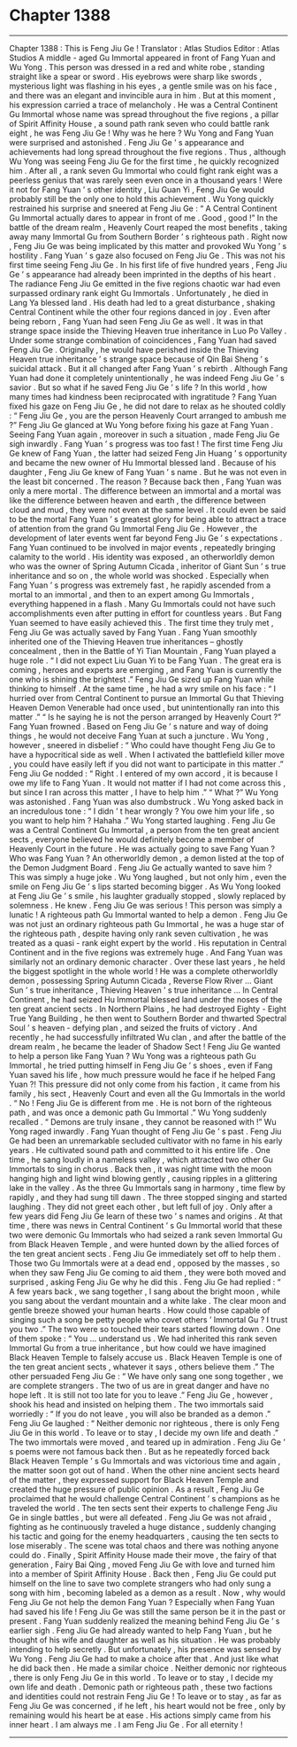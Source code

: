 
# Chapter 1388


---

Chapter 1388 : This is Feng Jiu Ge !
Translator :
Atlas Studios
Editor :
Atlas Studios
A middle - aged Gu Immortal appeared in front of Fang Yuan and Wu Yong .
This person was dressed in a red and white robe , standing straight like a spear or sword . His eyebrows were sharp like swords , mysterious light was flashing in his eyes , a gentle smile was on his face , and there was an elegant and invincible aura in him .
But at this moment , his expression carried a trace of melancholy .
He was a Central Continent Gu Immortal whose name was spread throughout the five regions , a pillar of Spirit Affinity House , a sound path rank seven who could battle rank eight , he was Feng Jiu Ge !
Why was he here ?
Wu Yong and Fang Yuan were surprised and astonished .
Feng Jiu Ge ’ s appearance and achievements had long spread throughout the five regions . Thus , although Wu Yong was seeing Feng Jiu Ge for the first time , he quickly recognized him .
After all , a rank seven Gu Immortal who could fight rank eight was a peerless genius that was rarely seen even once in a thousand years !
Were it not for Fang Yuan ’ s other identity , Liu Guan Yi , Feng Jiu Ge would probably still be the only one to hold this achievement .
Wu Yong quickly restrained his surprise and sneered at Feng Jiu Ge : “ A Central Continent Gu Immortal actually dares to appear in front of me . Good , good !”
In the battle of the dream realm , Heavenly Court reaped the most benefits , taking away many Immortal Gu from Southern Border ’ s righteous path .
Right now , Feng Jiu Ge was being implicated by this matter and provoked Wu Yong ’ s hostility .
Fang Yuan ’ s gaze also focused on Feng Jiu Ge .
This was not his first time seeing Feng Jiu Ge .
In his first life of five hundred years , Feng Jiu Ge ’ s appearance had already been imprinted in the depths of his heart . The radiance Feng Jiu Ge emitted in the five regions chaotic war had even surpassed ordinary rank eight Gu Immortals . Unfortunately , he died in Lang Ya blessed land .
His death had led to a great disturbance , shaking Central Continent while the other four regions danced in joy .
Even after being reborn , Fang Yuan had seen Feng Jiu Ge as well .
It was in that strange space inside the Thieving Heaven true inheritance in Luo Po Valley . Under some strange combination of coincidences , Fang Yuan had saved Feng Jiu Ge .
Originally , he would have perished inside the Thieving Heaven true inheritance ’ s strange space because of Qin Bai Sheng ’ s suicidal attack . But it all changed after Fang Yuan ’ s rebirth .
Although Fang Yuan had done it completely unintentionally , he was indeed Feng Jiu Ge ’ s savior .
But so what if he saved Feng Jiu Ge ’ s life ?
In this world , how many times had kindness been reciprocated with ingratitude ?
Fang Yuan fixed his gaze on Feng Jiu Ge , he did not dare to relax as he shouted coldly : “ Feng Jiu Ge , you are the person Heavenly Court arranged to ambush me ?”
Feng Jiu Ge glanced at Wu Yong before fixing his gaze at Fang Yuan .
Seeing Fang Yuan again , moreover in such a situation , made Feng Jiu Ge sigh inwardly .
Fang Yuan ’ s progress was too fast !
The first time Feng Jiu Ge knew of Fang Yuan , the latter had seized Feng Jin Huang ’ s opportunity and became the new owner of Hu Immortal blessed land .
Because of his daughter , Feng Jiu Ge knew of Fang Yuan ’ s name .
But he was not even in the least bit concerned .
The reason ?
Because back then , Fang Yuan was only a mere mortal . The difference between an immortal and a mortal was like the difference between heaven and earth , the difference between cloud and mud , they were not even at the same level . It could even be said to be the mortal Fang Yuan ’ s greatest glory for being able to attract a trace of attention from the grand Gu Immortal Feng Jiu Ge .
However , the development of later events went far beyond Feng Jiu Ge ’ s expectations .
Fang Yuan continued to be involved in major events , repeatedly bringing calamity to the world . His identity was exposed , an otherworldly demon who was the owner of Spring Autumn Cicada , inheritor of Giant Sun ’ s true inheritance and so on , the whole world was shocked . Especially when Fang Yuan ’ s progress was extremely fast , he rapidly ascended from a mortal to an immortal , and then to an expert among Gu Immortals , everything happened in a flash .
Many Gu Immortals could not have such accomplishments even after putting in effort for countless years .
But Fang Yuan seemed to have easily achieved this .
The first time they truly met , Feng Jiu Ge was actually saved by Fang Yuan .
Fang Yuan smoothly inherited one of the Thieving Heaven true inheritances – ghostly concealment , then in the Battle of Yi Tian Mountain , Fang Yuan played a huge role .
“ I did not expect Liu Guan Yi to be Fang Yuan . The great era is coming , heroes and experts are emerging , and Fang Yuan is currently the one who is shining the brightest .” Feng Jiu Ge sized up Fang Yuan while thinking to himself .
At the same time , he had a wry smile on his face : “ I hurried over from Central Continent to pursue an Immortal Gu that Thieving Heaven Demon Venerable had once used , but unintentionally ran into this matter .”
“ Is he saying he is not the person arranged by Heavenly Court ?” Fang Yuan frowned .
Based on Feng Jiu Ge ’ s nature and way of doing things , he would not deceive Fang Yuan at such a juncture .
Wu Yong , however , sneered in disbelief : “ Who could have thought Feng Jiu Ge to have a hypocritical side as well . When I activated the battlefield killer move , you could have easily left if you did not want to participate in this matter .”
Feng Jiu Ge nodded : “ Right . I entered of my own accord , it is because I owe my life to Fang Yuan . It would not matter if I had not come across this , but since I ran across this matter , I have to help him .”
“ What ?” Wu Yong was astonished .
Fang Yuan was also dumbstruck .
Wu Yong asked back in an incredulous tone : “ I didn ’ t hear wrongly ? You owe him your life , so you want to help him ? Hahaha .”
Wu Yong started laughing .
Feng Jiu Ge was a Central Continent Gu Immortal , a person from the ten great ancient sects , everyone believed he would definitely become a member of Heavenly Court in the future .
He was actually going to save Fang Yuan ?
Who was Fang Yuan ? An otherworldly demon , a demon listed at the top of the Demon Judgment Board .
Feng Jiu Ge actually wanted to save him ?
This was simply a huge joke .
Wu Yong laughed , but not only him , even the smile on Feng Jiu Ge ’ s lips started becoming bigger .
As Wu Yong looked at Feng Jiu Ge ’ s smile , his laughter gradually stopped , slowly replaced by solemness .
He knew .
Feng Jiu Ge was serious !
This person was simply a lunatic !
A righteous path Gu Immortal wanted to help a demon .
Feng Jiu Ge was not just an ordinary righteous path Gu Immortal , he was a huge star of the righteous path , despite having only rank seven cultivation , he was treated as a quasi - rank eight expert by the world . His reputation in Central Continent and in the five regions was extremely huge .
And Fang Yuan was similarly not an ordinary demonic character . Over these last years , he held the biggest spotlight in the whole world ! He was a complete otherworldly demon , possessing Spring Autumn Cicada , Reverse Flow River … Giant Sun ’ s true inheritance , Thieving Heaven ’ s true inheritance … In Central Continent , he had seized Hu Immortal blessed land under the noses of the ten great ancient sects . In Northern Plains , he had destroyed Eighty - Eight True Yang Building , he then went to Southern Border and thwarted Spectral Soul ’ s heaven - defying plan , and seized the fruits of victory . And recently , he had successfully infiltrated Wu clan , and after the battle of the dream realm , he became the leader of Shadow Sect !
Feng Jiu Ge wanted to help a person like Fang Yuan ?
Wu Yong was a righteous path Gu Immortal , he tried putting himself in Feng Jiu Ge ’ s shoes , even if Fang Yuan saved his life , how much pressure would he face if he helped Fang Yuan ?!
This pressure did not only come from his faction , it came from his family , his sect , Heavenly Court and even all the Gu Immortals in the world .
“ No ! Feng Jiu Ge is different from me . He is not born of the righteous path , and was once a demonic path Gu Immortal .” Wu Yong suddenly recalled .
“ Demons are truly insane , they cannot be reasoned with !” Wu Yong raged inwardly .
Fang Yuan thought of Feng Jiu Ge ’ s past .
Feng Jiu Ge had been an unremarkable secluded cultivator with no fame in his early years .
He cultivated sound path and committed to it his entire life .
One time , he sang loudly in a nameless valley , which attracted two other Gu Immortals to sing in chorus .
Back then , it was night time with the moon hanging high and light wind blowing gently , causing ripples in a glittering lake in the valley .
As the three Gu Immortals sang in harmony , time flew by rapidly , and they had sung till dawn .
The three stopped singing and started laughing . They did not greet each other , but left full of joy .
Only after a few years did Feng Jiu Ge learn of these two ’ s names and origins . At that time , there was news in Central Continent ’ s Gu Immortal world that these two were demonic Gu Immortals who had seized a rank seven Immortal Gu from Black Heaven Temple , and were hunted down by the allied forces of the ten great ancient sects .
Feng Jiu Ge immediately set off to help them .
Those two Gu Immortals were at a dead end , opposed by the masses , so when they saw Feng Jiu Ge coming to aid them , they were both moved and surprised , asking Feng Jiu Ge why he did this .
Feng Jiu Ge had replied : “ A few years back , we sang together , I sang about the bright moon , while you sang about the verdant mountain and a white lake . The clear moon and gentle breeze showed your human hearts . How could those capable of singing such a song be petty people who covet others ’ Immortal Gu ? I trust you two .”
The two were so touched their tears started flowing down .
One of them spoke : “ You … understand us . We had inherited this rank seven Immortal Gu from a true inheritance , but how could we have imagined Black Heaven Temple to falsely accuse us . Black Heaven Temple is one of the ten great ancient sects , whatever it says , others believe them .”
The other persuaded Feng Jiu Ge : “ We have only sang one song together , we are complete strangers . The two of us are in great danger and have no hope left . It is still not too late for you to leave .”
Feng Jiu Ge , however , shook his head and insisted on helping them .
The two immortals said worriedly : “ If you do not leave , you will also be branded as a demon .”
Feng Jiu Ge laughed : “ Neither demonic nor righteous , there is only Feng Jiu Ge in this world . To leave or to stay , I decide my own life and death .”
The two immortals were moved , and teared up in admiration .
Feng Jiu Ge ’ s poems were not famous back then . But as he repeatedly forced back Black Heaven Temple ’ s Gu Immortals and was victorious time and again , the matter soon got out of hand .
When the other nine ancient sects heard of the matter , they expressed support for Black Heaven Temple and created the huge pressure of public opinion .
As a result , Feng Jiu Ge proclaimed that he would challenge Central Continent ’ s champions as he traveled the world .
The ten sects sent their experts to challenge Feng Jiu Ge in single battles , but were all defeated .
Feng Jiu Ge was not afraid , fighting as he continuously traveled a huge distance , suddenly changing his tactic and going for the enemy headquarters , causing the ten sects to lose miserably . The scene was total chaos and there was nothing anyone could do .
Finally , Spirit Affinity House made their move , the fairy of that generation , Fairy Bai Qing , moved Feng Jiu Ge with love and turned him into a member of Spirit Affinity House .
Back then , Feng Jiu Ge could put himself on the line to save two complete strangers who had only sung a song with him , becoming labeled as a demon as a result .
Now , why would Feng Jiu Ge not help the demon Fang Yuan ?
Especially when Fang Yuan had saved his life !
Feng Jiu Ge was still the same person be it in the past or present .
Fang Yuan suddenly realized the meaning behind Feng Jiu Ge ’ s earlier sigh .
Feng Jiu Ge had already wanted to help Fang Yuan , but he thought of his wife and daughter as well as his situation . He was probably intending to help secretly .
But unfortunately , his presence was sensed by Wu Yong .
Feng Jiu Ge had to make a choice after that .
And just like what he did back then .
He made a similar choice .
Neither demonic nor righteous , there is only Feng Jiu Ge in this world .
To leave or to stay , I decide my own life and death .
Demonic path or righteous path , these two factions and identities could not restrain Feng Jiu Ge !
To leave or to stay , as far as Feng Jiu Ge was concerned , if he left , his heart would not be free , only by remaining would his heart be at ease .
His actions simply came from his inner heart .
I am always me .
I am Feng Jiu Ge .
For all eternity !

---

